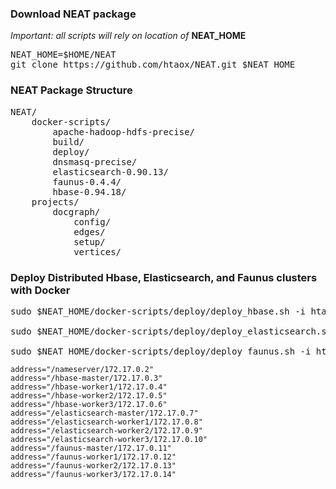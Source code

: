 ### Download NEAT package
*Important: all scripts will rely on location of* <strong>NEAT_HOME</strong>

<pre>
NEAT_HOME=$HOME/NEAT
git clone https://github.com/htaox/NEAT.git $NEAT_HOME
</pre>

### NEAT Package Structure

<pre>
NEAT/
    docker-scripts/
        apache-hadoop-hdfs-precise/
        build/
        deploy/
        dnsmasq-precise/
        elasticsearch-0.90.13/
        faunus-0.4.4/
        hbase-0.94.18/
    projects/
        docgraph/
            config/
            edges/
            setup/
            vertices/
</pre>

### Deploy Distributed Hbase, Elasticsearch, and Faunus clusters with Docker

<pre>
sudo $NEAT_HOME/docker-scripts/deploy/deploy_hbase.sh -i htaox/hbase:0.94.18 -w 3

sudo $NEAT_HOME/docker-scripts/deploy/deploy_elasticsearch.sh -i htaox/elasticsearch:0.90.13 -w 3

sudo $NEAT_HOME/docker-scripts/deploy/deploy_faunus.sh -i htaox/faunus:0.4.4 -w 3
</pre>

```
address="/nameserver/172.17.0.2"
address="/hbase-master/172.17.0.3"
address="/hbase-worker1/172.17.0.4"
address="/hbase-worker2/172.17.0.5"
address="/hbase-worker3/172.17.0.6"
address="/elasticsearch-master/172.17.0.7"
address="/elasticsearch-worker1/172.17.0.8"
address="/elasticsearch-worker2/172.17.0.9"
address="/elasticsearch-worker3/172.17.0.10"
address="/faunus-master/172.17.0.11"
address="/faunus-worker1/172.17.0.12"
address="/faunus-worker2/172.17.0.13"
address="/faunus-worker3/172.17.0.14"
```